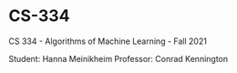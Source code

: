 # CS-334
CS 334 - Algorithms of Machine Learning - Fall 2021

Student: Hanna Meinikheim
Professor: Conrad Kennington
